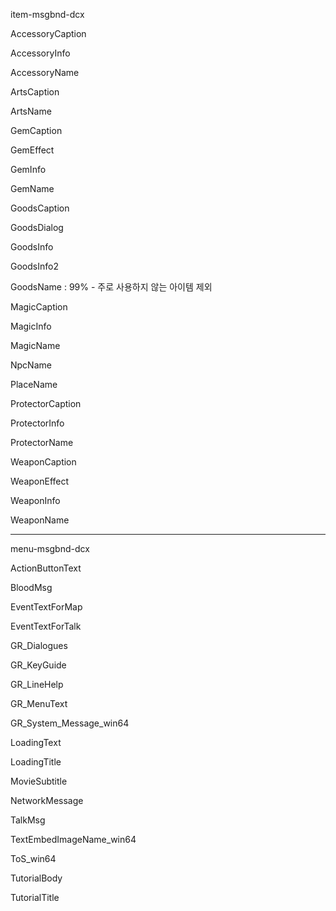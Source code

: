item-msgbnd-dcx

  AccessoryCaption
  
  AccessoryInfo
  
  AccessoryName
  
  ArtsCaption
  
  ArtsName
  
  GemCaption
  
  GemEffect
  
  GemInfo
  
  GemName
  
  GoodsCaption
  
  GoodsDialog

  GoodsInfo
  
  GoodsInfo2
  
  GoodsName : 99% - 주로 사용하지 않는 아이템 제외
  
  MagicCaption
  
  MagicInfo
  
  MagicName
  
  NpcName
  
  PlaceName
  
  ProtectorCaption
  
  ProtectorInfo
  
  ProtectorName
  
  WeaponCaption
  
  WeaponEffect
  
  WeaponInfo
  
  WeaponName
  
  ---

menu-msgbnd-dcx

  ActionButtonText
  
  BloodMsg
  
  EventTextForMap
  
  EventTextForTalk
  
  GR_Dialogues
  
  GR_KeyGuide
  
  GR_LineHelp
  
  GR_MenuText
  
  GR_System_Message_win64
  
  LoadingText
  
  LoadingTitle
  
  MovieSubtitle
  
  NetworkMessage
  
  TalkMsg
  
  TextEmbedImageName_win64

  ToS_win64
  
  TutorialBody
  
  TutorialTitle
